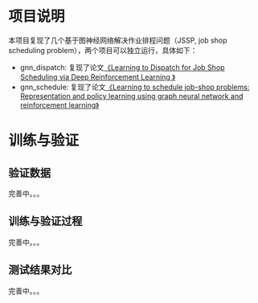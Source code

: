 # 项目说明
本项目复现了几个基于图神经网络解决作业排程问题（JSSP, job shop scheduling problem），两个项目可以独立运行，具体如下：
- gnn_dispatch: 复现了论文[《Learning to Dispatch for Job Shop Scheduling via Deep Reinforcement Learning
》](https://arxiv.org/abs/2010.12367)
- gnn_schedule: 复现了论文[《Learning to schedule job-shop problems: Representation and policy learning using graph neural network and reinforcement learning》](https://arxiv.org/abs/2106.01086)

# 训练与验证
## 验证数据
完善中。。。

## 训练与验证过程
完善中。。。

## 测试结果对比
完善中。。。